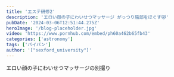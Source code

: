 ```yaml
---
title: 'エステ研修2'
description: 'エロい顔の子にわいせつマッサージ がっつり陰部をほぐす😻'
pubDate: '2024-03-06T12:51:44.275Z'
heroImage: '/blog-placeholder.jpg'
video: 'https://www.pornhub.com/embed/ph60a462b65fb43'
categories: ['astronomy']
tags: ['パイパン']
author: '["sexford_university"]'
---
```


エロい顔の子にわいせつマッサージの別撮り





